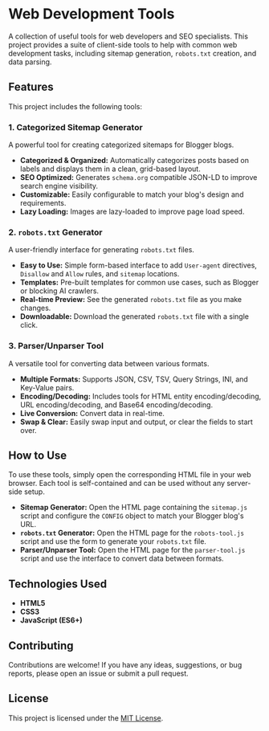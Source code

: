 # Web Development Tools

A collection of useful tools for web developers and SEO specialists. This project provides a suite of client-side tools to help with common web development tasks, including sitemap generation, `robots.txt` creation, and data parsing.

## Features

This project includes the following tools:

### 1. Categorized Sitemap Generator

A powerful tool for creating categorized sitemaps for Blogger blogs.

- **Categorized & Organized:** Automatically categorizes posts based on labels and displays them in a clean, grid-based layout.
- **SEO Optimized:** Generates `schema.org` compatible JSON-LD to improve search engine visibility.
- **Customizable:** Easily configurable to match your blog's design and requirements.
- **Lazy Loading:** Images are lazy-loaded to improve page load speed.

### 2. `robots.txt` Generator

A user-friendly interface for generating `robots.txt` files.

- **Easy to Use:** Simple form-based interface to add `User-agent` directives, `Disallow` and `Allow` rules, and `sitemap` locations.
- **Templates:** Pre-built templates for common use cases, such as Blogger or blocking AI crawlers.
- **Real-time Preview:** See the generated `robots.txt` file as you make changes.
- **Downloadable:** Download the generated `robots.txt` file with a single click.

### 3. Parser/Unparser Tool

A versatile tool for converting data between various formats.

- **Multiple Formats:** Supports JSON, CSV, TSV, Query Strings, INI, and Key-Value pairs.
- **Encoding/Decoding:** Includes tools for HTML entity encoding/decoding, URL encoding/decoding, and Base64 encoding/decoding.
- **Live Conversion:** Convert data in real-time.
- **Swap & Clear:** Easily swap input and output, or clear the fields to start over.

## How to Use

To use these tools, simply open the corresponding HTML file in your web browser. Each tool is self-contained and can be used without any server-side setup.

- **Sitemap Generator:** Open the HTML page containing the `sitemap.js` script and configure the `CONFIG` object to match your Blogger blog's URL.
- **`robots.txt` Generator:** Open the HTML page for the `robots-tool.js` script and use the form to generate your `robots.txt` file.
- **Parser/Unparser Tool:** Open the HTML page for the `parser-tool.js` script and use the interface to convert data between formats.

## Technologies Used

- **HTML5**
- **CSS3**
- **JavaScript (ES6+)**

## Contributing

Contributions are welcome! If you have any ideas, suggestions, or bug reports, please open an issue or submit a pull request.

## License

This project is licensed under the [MIT License](LICENSE).
